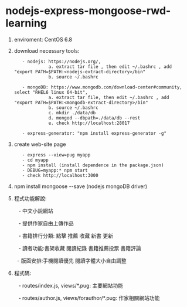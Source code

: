 # nodejs-express-mongoose-rwd-learning

1. enviroment: CentOS 6.8

2. download necessary tools:

          - nodejs: https://nodejs.org/, 
                    a. extract tar file , then edit ~/.bashrc , add  "export PATH=$PATH:<nodejs-extract-directory>/bin"
                    b. source ~/.bashrc
      
          - mongoDB: https://www.mongodb.com/download-center#community, select "RHEL6 linux 64-bit", 
                    a. extract tar file, then edit ~/.bashrc , add  "export PATH=$PATH:<mongodb-extract-directory>/bin"
                    b. source ~/.bashrc
                    c. mkdir ./data/db
                    d. mongod --dbpath=./data/db --rest
                    e. check http://localhost:28017
      
          - express-generator: "npm install express-generator -g"

3. create web-site page

          - express --view=pug myapp
          - cd myapp
          - npm install (install dependence in the package.json)
          - DEBUG=myapp:* npm start
          - check http://localhost:3000
  
4. npm install mongoose --save (nodejs mongoDB driver)  

5. 程式功能解說:
          
          
          - 中文小說網站 
          
          - 提供作家自由上傳作品 
          
          - 書籍排行分類: 點擊 推薦 收藏 新書 更新 
          
          - 讀者功能:書架收藏 閱讀紀錄 書籍推薦投票 書籍評論 
          
          - 版面安排:手機閱讀優先 閱讀字體大小自由調整 
          

6. 程式碼:

          - routes/index.js, views/*.pug: 主要網站功能
          
          - routes/author.js, views/forauthor/*.pug: 作家相關網站功能
          
